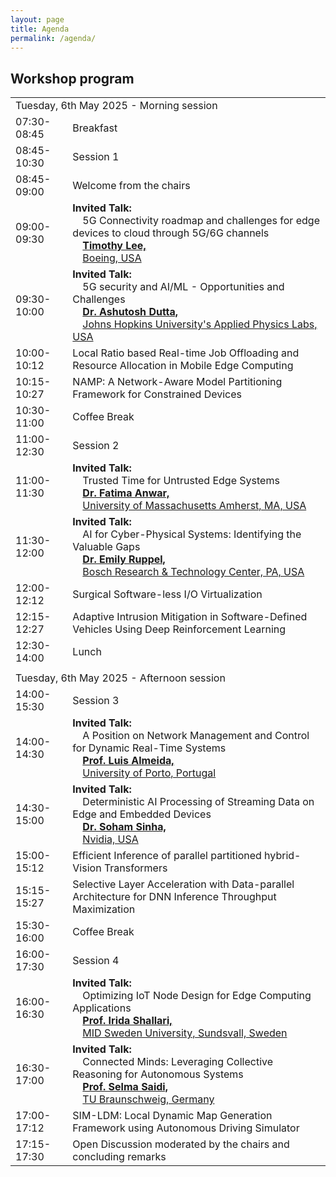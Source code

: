 ```yaml
---
layout: page
title: Agenda
permalink: /agenda/
---
```


## Workshop program

<table class="program" cellspacing="2" cellpadding="2">
    <tbody>
        <tr>
            <td class="program-tag" colspan="2">Tuesday, 6th May 2025 - Morning session</td>
        </tr>
        <tr>
            <td class="program-break">07:30-08:45</td>
            <td class="program-break">Breakfast</td>
        </tr>
        <tr>
            <td class="program-topic">08:45-10:30</td>
            <td class="program-topic">Session 1</td>
        </tr>
        <tr>
            <td class="program-event">08:45-09:00</td>
            <td class="program-event">Welcome from the chairs</td>
        </tr>
        <tr>
            <td class="program-special-event">09:00-09:30</td>
            <td class="program-special-event"><b>Invited Talk:</b>
                <br>&emsp;<span>5G Connectivity roadmap and challenges for edge devices to cloud through 5G/6G channels
                <b><br>&emsp;<a href="/2025/speakers/#lee-timothy">Timothy Lee,</a></b>
                <br>&emsp;<a href="https://www.boeing.com/">Boeing, USA </a>
            </td>
        </tr>
        <tr>
            <td class="program-special-event">09:30-10:00</td>
            <td class="program-special-event"><b>Invited Talk:</b>
                <br>&emsp;<span>5G security and AI/ML - Opportunities and Challenges</span>
                <b><br>&emsp;<a href="/2025/speakers/#dutta-ashutosh">Dr. Ashutosh Dutta,</a></b>
                <br>&emsp;<a href="https://www.jhuapl.edu/">Johns Hopkins University's Applied Physics Labs, USA </a>
            </td>
        </tr>
        <tr>
            <td>10:00-10:12</td>
            <td>
                Local Ratio based Real-time Job Offloading and Resource Allocation in Mobile Edge Computing
            </td>
        </tr>
        <tr>
            <td>10:15-10:27</td>
            <td>
                NAMP: A Network-Aware Model Partitioning Framework for Constrained Devices
            </td>
        </tr>
        <tr>
            <td class="program-break">10:30-11:00</td>
            <td class="program-break">Coffee Break</td>
        </tr>
        <tr>
            <td class="program-topic">11:00-12:30</td>
            <td class="program-topic">Session 2</td>
        </tr>
        <tr>
            <td class="program-special-event">11:00-11:30</td>
            <td class="program-special-event"><b>Invited Talk:</b>
                <br>&emsp;<span >Trusted Time for Untrusted Edge Systems</span> 
                <b><br>&emsp;<a href="/2025/speakers/#anwar-Fatima">Dr. Fatima Anwar,</a></b>
                <br>&emsp;<a href="https://www.umass.edu/">University of Massachusetts Amherst, MA, USA</a>
            </td>
        </tr>
        <tr>
            <td class="program-special-event">11:30-12:00</td>
            <td class="program-special-event"><b>Invited Talk:</b>
                <br>&emsp;<span >AI for Cyber-Physical Systems: Identifying the Valuable Gaps</span> 
                <b><br>&emsp;<a href="/2025/speakers/#ruppel-emily">Dr. Emily Ruppel,</a></b>
                <br>&emsp;<a href="https://www.bosch.us/">Bosch Research & Technology Center, PA, USA</a>
            </td>
        </tr>
        <tr>
            <td>12:00-12:12</td>
            <td>
                Surgical Software-less I/O Virtualization
            </td>
        </tr>
        <tr>
            <td>12:15-12:27</td>
            <td>
                Adaptive Intrusion Mitigation in Software-Defined Vehicles Using Deep Reinforcement Learning
            </td>
        </tr>
        <tr>
            <td class="program-break">12:30-14:00</td>
            <td class="program-break">Lunch</td>
        </tr>
        <tr>
            <td class="program-divider"></td>
        </tr>
        <tr>
            <td class="program-tag" colspan="2">Tuesday, 6th May 2025 - Afternoon session</td>
        </tr>
        <tr>
            <td class="program-topic">14:00-15:30</td>
            <td class="program-topic">Session 3</td>
        </tr>
        <tr>
            <td class="program-special-event">14:00-14:30</td>
            <td class="program-special-event"><b>Invited Talk:</b>
                <br>&emsp;<span>A Position on Network Management and Control for Dynamic Real-Time Systems</span>
                <b><br>&emsp;<a href="/2025/speakers/#almeida-luis">Prof. Luis Almeida,</a></b>
                <br>&emsp;<a href="https://www.up.pt/portal/en">University of Porto, Portugal</a>
            </td>
        </tr>
        <tr>
            <td class="program-special-event">14:30-15:00</td>
            <td class="program-special-event"><b>Invited Talk:</b>
                <br>&emsp;<span>Deterministic AI Processing of Streaming Data on Edge and Embedded Devices</span>
                <b><br>&emsp;<a href="/2025/speakers/#sinha-soham">Dr. Soham Sinha,</a></b>
                <br>&emsp;<a href="https://www.nvidia.com/en-us">Nvidia, USA</a>
            </td>
        </tr>
        <tr>
            <td>15:00-15:12</td>
            <td>
                Efficient Inference of parallel partitioned hybrid-Vision Transformers
            </td>
        </tr>
        <tr>
            <td>15:15-15:27</td>
            <td>
                Selective Layer Acceleration with Data-parallel Architecture for DNN Inference Throughput Maximization
            </td>
        </tr>
        <tr>
            <td class="program-break">15:30-16:00</td>
            <td class="program-break">Coffee Break</td>
        </tr>
        <tr>
            <td class="program-topic">16:00-17:30</td>
            <td class="program-topic">Session 4 </td>
        </tr>
        <tr>
            <td class="program-special-event">16:00-16:30</td>
            <td class="program-special-event"><b>Invited Talk:</b>
                <br>&emsp;<span>Optimizing IoT Node Design for Edge Computing Applications</span> 
                <b><br>&emsp;<a href="/2025/speakers/#shallari-irida">Prof. Irida Shallari,</a></b>
                <br>&emsp;<a href="https://www.miun.se/en/">MID Sweden University, Sundsvall, Sweden </a>
            </td>
        </tr>
        <tr>
            <td class="program-special-event">16:30-17:00</td>
            <td class="program-special-event"><b>Invited Talk:</b>
                <br>&emsp;<span>Connected Minds: Leveraging Collective Reasoning for Autonomous Systems</span>
                <b><br>&emsp;<a href="/2025/speakers/#saidi-selma">Prof. Selma Saidi,</a></b>
                <br>&emsp;<a href="https://www.tu-braunschweig.de/en">TU Braunschweig, Germany </a>
            </td>
        </tr>
        <tr>
            <td>17:00-17:12</td>
            <td>
                SIM-LDM: Local Dynamic Map Generation Framework using Autonomous Driving Simulator
            </td>
        </tr>
        <tr>
            <td class="program-topic">17:15-17:30</td>
            <td class="program-topic">Open Discussion moderated by the chairs and concluding remarks</td>
        </tr>
    </tbody>
</table>
